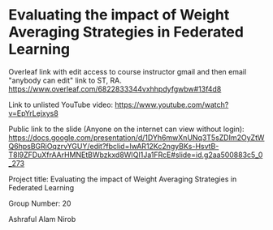 # Evaluating the impact of Weight Averaging Strategies in Federated Learning

Overleaf link with edit access to course instructor gmail and then email "anybody can edit" link to ST, RA.
https://www.overleaf.com/6822833344vxhhpdyfgwbw#13f4d8

Link to unlisted YouTube video:
https://www.youtube.com/watch?v=EpYrLejxys8

Public link to the slide (Anyone on the internet can view without login):
https://docs.google.com/presentation/d/1DYh6mwXnUNq3T5sZDIm2OyZtWQ6hpsBGRiOqzrvYGUY/edit?fbclid=IwAR12Kc2ngyBKs-HsvtB-T8l9ZFDuXfrAArHMNEtBWbzkxd8WIQI1Ja1FRcE#slide=id.g2aa500883c5_0_273

Project title:
Evaluating the impact of Weight Averaging Strategies in Federated Learning

Group Number:
20

Ashraful Alam Nirob
